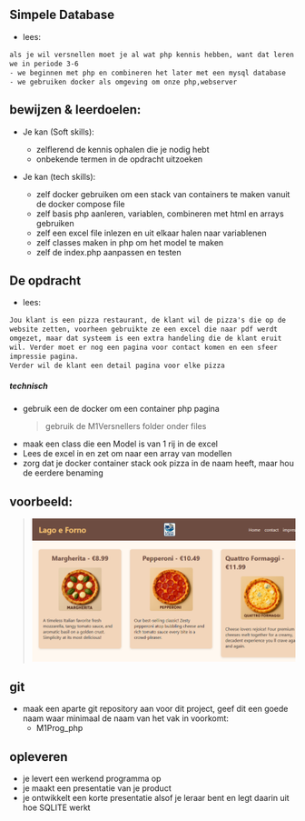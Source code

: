 ## Simpele Database

- lees:
``` 
als je wil versnellen moet je al wat php kennis hebben, want dat leren we in periode 3-6
- we beginnen met php en combineren het later met een mysql database
- we gebruiken docker als omgeving om onze php,webserver
```

## bewijzen & leerdoelen:

- Je kan (Soft skills):
    - zelflerend de kennis ophalen die je nodig hebt
    - onbekende termen in de opdracht uitzoeken

- Je kan (tech skills):
    - zelf docker gebruiken om een stack van containers te maken vanuit de docker compose file
    - zelf basis php aanleren, variablen, combineren met html en arrays gebruiken
    - zelf een excel file inlezen en uit elkaar halen naar variablenen
    - zelf classes maken in php om het model te maken
    - zelf de index.php aanpassen en testen

## De opdracht

- lees:
```
Jou klant is een pizza restaurant, de klant wil de pizza's die op de website zetten, voorheen gebruikte ze een excel die naar pdf werdt omgezet, maar dat systeem is een extra handeling die de klant eruit wil. Verder moet er nog een pagina voor contact komen en een sfeer impressie pagina.
Verder wil de klant een detail pagina voor elke pizza
```

##### technisch
- gebruik een de docker om een container php pagina
    > gebruik de M1Versnellers folder onder files
- maak een class die een Model is van 1 rij in de excel
- Lees de excel in en zet om naar een array van modellen
- zorg dat je docker container stack ook pizza in de naam heeft, maar hou de eerdere benaming 

## voorbeeld:

> ![](img/pizzas.PNG)

## git
- maak een aparte git repository aan voor dit project, geef dit een goede naam waar minimaal de naam van het vak in voorkomt:
    - M1Prog_php
    
## opleveren

- je levert een werkend programma op
- je maakt een presentatie van je product
- je ontwikkelt een korte presentatie alsof je leraar bent en legt daarin uit hoe SQLITE werkt
